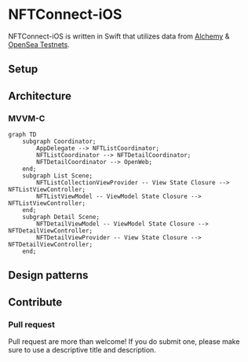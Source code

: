 # NFTConnect-iOS
NFTConnect-iOS is written in Swift that utilizes data from [Alchemy](https://www.alchemy.com/) & [OpenSea Testnets](https://testnets.opensea.io/).

## Setup

## Architecture

### MVVM-C
```mermaid
graph TD
    subgraph Coordinator;
        AppDelegate --> NFTListCoordinator;
        NFTListCoordinator --> NFTDetailCoordinator;
        NFTDetailCoordinator --> OpenWeb;
    end;
    subgraph List Scene;
        NFTListCollectionViewProvider -- View State Closure --> NFTListViewController;
        NFTListViewModel -- ViewModel State Closure --> NFTListViewController;
    end;
    subgraph Detail Scene;
        NFTDetailViewModel -- ViewModel State Closure --> NFTDetailViewController;
        NFTDetailViewProvider -- View State Closure --> NFTDetailViewController;
    end;
```

## Design patterns

## Contribute

### Pull request

Pull request are more than welcome! If you do submit one, please make sure to use a descriptive title and description.
